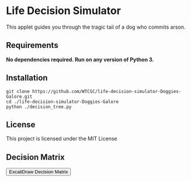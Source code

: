 # Life Decision Simulator

This applet guides you through the tragic tail of a dog who commits arson. 

## Requirements

**No dependencies required. Run on any version of Python 3.**

## Installation

```
git clone https://github.com/WTCSC/life-decision-simulator-Doggies-Galore.git
cd ./life-decision-simulator-Doggies-Galore
python ./decision_tree.py
```

## License

This project is licensed under the MIT License

## Decision Matrix

<a href="https://excalidraw.com/#json=Ceg5XiS_H5It_jf718XvQ,uuuz7KyzCY_ur5SK-VinxQ">
  <button>ExcaliDraw Decision Matrix</button>
</a>
